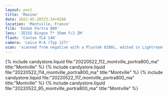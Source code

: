 ```yaml
---
layout: post
title: 'Maxine'
date: 2022-05-20T23:24+0100
location: 'Montville, France'
film: 'Kodak Portra 800'
lens: 'ZEISS Biogon T* 35mm f/2 ZM'
flash: 'Contax TLA 140'
camera: 'Leica M-A (Typ 127)'
scan: 'scanned from negative with a Plustek 8200i, edited in Lightroom'
---
```


{% include candystore.liquid file:"20220522_112_montville_portra800_ma" title:"Montville" %}
{% include candystore.liquid file:"20220522_114_montville_portra800_ma" title:"Montville" %}
{% include candystore.liquid file:"20220522_117_montville_portra800_ma" title:"Montville" %}
{% include candystore.liquid file:"20220522_95_montville_portra800_ma" title:"Montville" %}